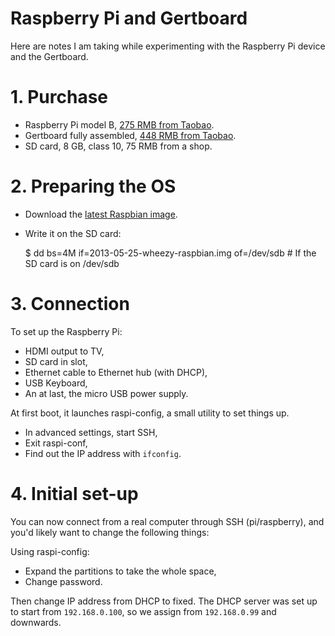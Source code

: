 Raspberry Pi and Gertboard
==========================

Here are notes I am taking while experimenting with the Raspberry Pi device and the Gertboard.

# 1. Purchase

* Raspberry Pi model B, [275 RMB from Taobao](http://item.taobao.com/item.htm?spm=2013.1.0.0.r2GPR7&scm=1007.77.0.0&id=16188941402&pvid=ee918e46-a256-4b00-8328-58d5e2360387&ad_id=&am_id=&cm_id=&pm_id=).
* Gertboard fully assembled, [448 RMB from Taobao](http://item.taobao.com/item.htm?spm=a230r.1.14.3.XRNxHx&id=16522262978).
* SD card, 8 GB, class 10, 75 RMB from a shop.

# 2. Preparing the OS

* Download the [latest Raspbian image](http://www.raspberrypi.org/downloads).
* Write it on the SD card:

    $ dd bs=4M if=2013-05-25-wheezy-raspbian.img of=/dev/sdb # If the SD card is on /dev/sdb

# 3. Connection

To set up the Raspberry Pi:

* HDMI output to TV,
* SD card in slot,
* Ethernet cable to Ethernet hub (with DHCP),
* USB Keyboard,
* An at last, the micro USB power supply.

At first boot, it launches raspi-config, a small utility to set things up.

* In advanced settings, start SSH,
* Exit raspi-conf,
* Find out the IP address with `ifconfig`.

# 4. Initial set-up

You can now connect from a real computer through SSH (pi/raspberry), and you'd likely want to change the following things:

Using raspi-config:

* Expand the partitions to take the whole space,
* Change password.

Then change IP address from DHCP to fixed. The DHCP server was set up to start from `192.168.0.100`, so we assign from `192.168.0.99` and downwards.

